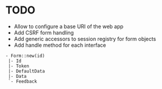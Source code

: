 # TODO

* Allow to configure a base URI of the web app
* Add CSRF form handling
* Add generic accessors to session registry for form objects
* Add handle method for each interface

```
- Form::new(id)
 |- Id
 |- Token
 |- DefaultData
 |- Data
 `- Feedback
```
